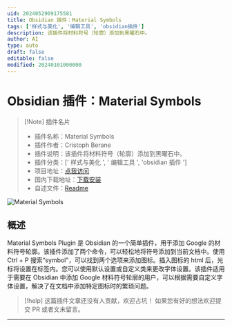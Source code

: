 ```yaml
---
uid: 2024052909175581
title: Obsidian 插件：Material Symbols
tags: ['样式与美化', '编辑工具', 'obsidian插件']
description: 该插件将材料符号（轮廓）添加到黑曜石中。
author: AI
type: auto
draft: false
editable: false
modified: 20240101000000
---
```


# Obsidian 插件：Material Symbols

> [!Note] 插件名片
> - 插件名称：Material Symbols
> - 插件作者：Cristoph Berane
> - 插件说明：该插件将材料符号（轮廓）添加到黑曜石中。
> - 插件分类：[' 样式与美化 ', ' 编辑工具 ', 'obsidian 插件 ']
> - 项目地址：[点我访问](https://github.com/cberane/obsidian-material-symbols)
> - 国内下载地址：[下载安装](https://pkmer.cn/products/plugin/pluginMarket/?material-symbols)
> - 自述文件：[Readme](https://ghproxy.net/https://raw.githubusercontent.com/cberane/obsidian-material-symbols/master/README.md)

![Material Symbols](https://cdn.pkmer.cn/covers/material-symbols.png!pkmer)

## 概述

Material Symbols Plugin 是 Obsidian 的一个简单插件，用于添加 Google 的材料符号轮廓。该插件添加了两个命令，可以轻松地将符号添加到当前文档中。使用 Ctrl + P 搜索“symbol”，可以找到两个选项来添加图标。插入图标的 html 后，光标将设置在标签内。您可以使用默认设置或自定义类来更改字体设置。该插件适用于需要在 Obsidian 中添加 Google 材料符号轮廓的用户，可以根据需要自定义字体设置，解决了在文档中添加特定图标时的繁琐问题。

> [!help]
> 这篇插件文章还没有人贡献，欢迎占坑！
> 如果您有好的想法欢迎提交 PR 或者文末留言。

---



